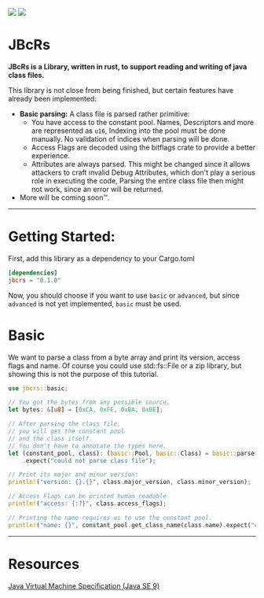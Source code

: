 [![](http://meritbadge.herokuapp.com/jbcrs)](https://crates.io/crates/jbcrs) [![](https://docs.rs/jbcrs/badge.svg)](https://docs.rs/jbcrs)
# JBcRs
**JBcRs is a Library, written in rust, to support reading and writing of java class files.**

This library is not close from being finished,
but certain features have already been implemented:

- **Basic parsing:**
  A class file is parsed rather primitive:
  - You have access to the constant pool.
    Names, Descriptors and more are represented as `u16`,
    Indexing into the pool must be done manually.
    No validation of indices when parsing will be done.
  - Access Flags are decoded using the bitflags crate
    to provide a better experience.
  - Attributes are always parsed.
    This might be changed since it allows attackers
    to craft invalid Debug Attributes,
    which don't play a serious role in executing the code,
    Parsing the entire class file then might not work,
    since an error will be returned.
- More will be coming soon&trade;.

---
# Getting Started:

First, add this library as a dependency to your Cargo.toml
```toml
[dependencies]
jbcrs = "0.1.0"
```

Now, you should choose if you want to use `basic` or `advanced`,
but since `advanced` is not yet implemented, `basic` must be used.

# Basic
We want to parse a class from a byte array
and print its version, access flags and name.
Of course you could use std::fs::File or a zip library,
but showing this is not the purpose of this tutorial.

```rust
use jbcrs::basic;

// You got the bytes from any possible source.
let bytes: &[u8] = [0xCA, 0xFE, 0xBA, 0xBE];

// After parsing the class file,
// you will get the constant pool
// and the class itself.
// You don't have to annotate the types here.
let (constant_pool, class): (basic::Pool, basic::Class) = basic::parse(bytes)
    .expect("could not parse class file");

// Print its major and minor version:
println!("version: {}.{}", class.major_version, class.minor_version);

// Access Flags can be printed human readable
println!("access: {:?}", class.access_flags);

// Printing the name requires us to use the constant pool.
println!("name: {}", constant_pool.get_class_name(class.name).expect("could not get class name"));
```

---
# Resources
[Java Virtual Machine Specification (Java SE 9)](https://docs.oracle.com/javase/specs/jvms/se9/jvms9.pdf)
